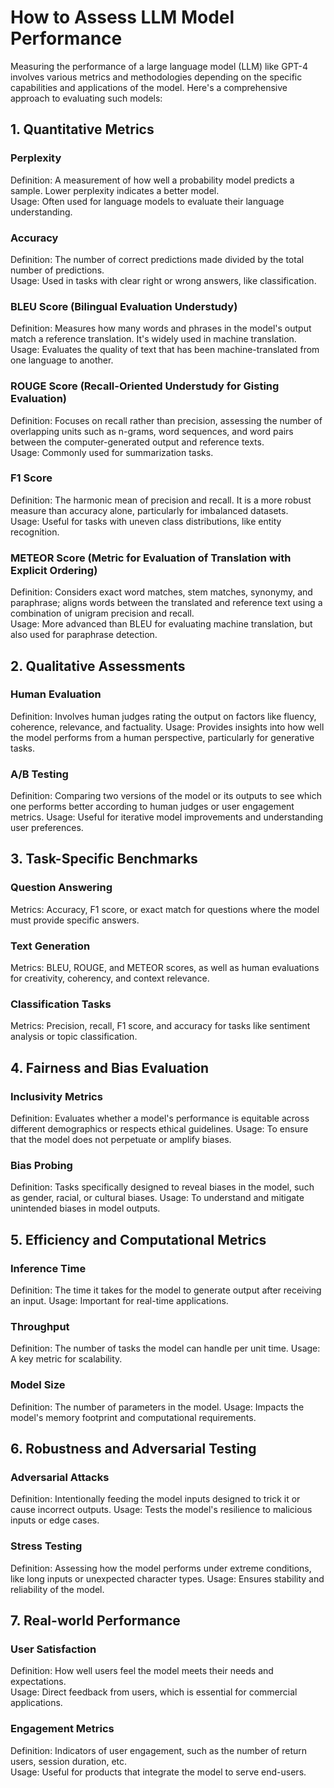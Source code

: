 # How to Assess LLM Model Performance

Measuring the performance of a large language model (LLM) like GPT-4 involves various metrics and methodologies depending on the specific capabilities and applications of the model. Here's a comprehensive approach to evaluating such models:

## 1. Quantitative Metrics
### Perplexity
Definition: A measurement of how well a probability model predicts a sample. Lower perplexity indicates a better model. <br>
Usage: Often used for language models to evaluate their language understanding.
### Accuracy
Definition: The number of correct predictions made divided by the total number of predictions.<br>
Usage: Used in tasks with clear right or wrong answers, like classification.
### BLEU Score (Bilingual Evaluation Understudy)
Definition: Measures how many words and phrases in the model's output match a reference translation. It's widely used in machine translation.<br>
Usage: Evaluates the quality of text that has been machine-translated from one language to another.<br>
### ROUGE Score (Recall-Oriented Understudy for Gisting Evaluation)
Definition: Focuses on recall rather than precision, assessing the number of overlapping units such as n-grams, word sequences, and word pairs between the computer-generated output and reference texts.<br>
Usage: Commonly used for summarization tasks.<br>
### F1 Score
Definition: The harmonic mean of precision and recall. It is a more robust measure than accuracy alone, particularly for imbalanced datasets.<br>
Usage: Useful for tasks with uneven class distributions, like entity recognition.<br>
### METEOR Score (Metric for Evaluation of Translation with Explicit Ordering)
Definition: Considers exact word matches, stem matches, synonymy, and paraphrase; aligns words between the translated and reference text using a combination of unigram precision and recall. <br>
Usage: More advanced than BLEU for evaluating machine translation, but also used for paraphrase detection.
<br>
## 2. Qualitative Assessments
### Human Evaluation
Definition: Involves human judges rating the output on factors like fluency, coherence, relevance, and factuality.
Usage: Provides insights into how well the model performs from a human perspective, particularly for generative tasks.
### A/B Testing
Definition: Comparing two versions of the model or its outputs to see which one performs better according to human judges or user engagement metrics.
Usage: Useful for iterative model improvements and understanding user preferences.
<br>
## 3. Task-Specific Benchmarks
### Question Answering
Metrics: Accuracy, F1 score, or exact match for questions where the model must provide specific answers.
### Text Generation
Metrics: BLEU, ROUGE, and METEOR scores, as well as human evaluations for creativity, coherency, and context relevance.
### Classification Tasks
Metrics: Precision, recall, F1 score, and accuracy for tasks like sentiment analysis or topic classification.
## 4. Fairness and Bias Evaluation
### Inclusivity Metrics
Definition: Evaluates whether a model's performance is equitable across different demographics or respects ethical guidelines.
Usage: To ensure that the model does not perpetuate or amplify biases.
### Bias Probing
Definition: Tasks specifically designed to reveal biases in the model, such as gender, racial, or cultural biases.
Usage: To understand and mitigate unintended biases in model outputs.
## 5. Efficiency and Computational Metrics
### Inference Time
Definition: The time it takes for the model to generate output after receiving an input.
Usage: Important for real-time applications.
### Throughput
Definition: The number of tasks the model can handle per unit time.
Usage: A key metric for scalability.
### Model Size
Definition: The number of parameters in the model.
Usage: Impacts the model's memory footprint and computational requirements.
## 6. Robustness and Adversarial Testing
### Adversarial Attacks
Definition: Intentionally feeding the model inputs designed to trick it or cause incorrect outputs.
Usage: Tests the model's resilience to malicious inputs or edge cases.
### Stress Testing
Definition: Assessing how the model performs under extreme conditions, like long inputs or unexpected character types.
Usage: Ensures stability and reliability of the model.
## 7. Real-world Performance
### User Satisfaction
Definition: How well users feel the model meets their needs and expectations. <br>
Usage: Direct feedback from users, which is essential for commercial applications.
### Engagement Metrics
Definition: Indicators of user engagement, such as the number of return users, session duration, etc. <br>
Usage: Useful for products that integrate the model to serve end-users.
